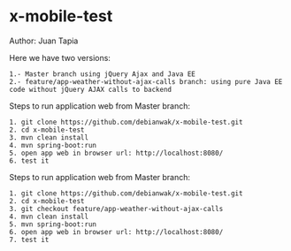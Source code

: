 # x-mobile-test
Author: Juan Tapia

Here we have two versions:

    1.- Master branch using jQuery Ajax and Java EE
    2.- feature/app-weather-without-ajax-calls branch: using pure Java EE code without jQuery AJAX calls to backend

Steps to run application web from Master branch:

    1. git clone https://github.com/debianwak/x-mobile-test.git
    2. cd x-mobile-test
    3. mvn clean install
    4. mvn spring-boot:run
    5. open app web in browser url: http://localhost:8080/
    6. test it

Steps to run application web from Master branch:

    1. git clone https://github.com/debianwak/x-mobile-test.git
    2. cd x-mobile-test
    3. git checkout feature/app-weather-without-ajax-calls
    4. mvn clean install
    5. mvn spring-boot:run
    6. open app web in browser url: http://localhost:8080/
    7. test it
